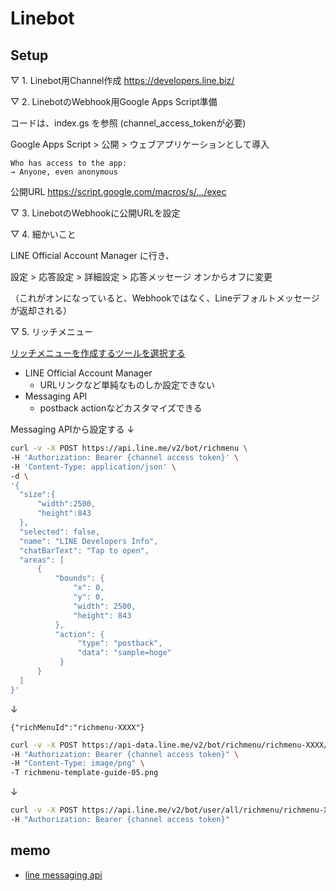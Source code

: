 # Linebot

## Setup

▽ 1. Linebot用Channel作成
https://developers.line.biz/

▽ 2. LinebotのWebhook用Google Apps Script準備

コードは、index.gs を参照 (channel_access_tokenが必要)

Google Apps Script > 公開 > ウェブアプリケーションとして導入

```
Who has access to the app:
→ Anyone, even anonymous 
```

公開URL
https://script.google.com/macros/s/.../exec

▽ 3. LinebotのWebhookに公開URLを設定

▽ 4. 細かいこと

LINE Official Account Manager に行き、

設定 > 応答設定 > 詳細設定 > 応答メッセージ
オンからオフに変更

（これがオンになっていると、Webhookではなく、Lineデフォルトメッセージが返却される）

▽ 5. リッチメニュー

[リッチメニューを作成するツールを選択する](https://developers.line.biz/ja/docs/messaging-api/using-rich-menus/#%E3%81%AF%E3%81%98%E3%82%81%E3%81%AB)

* LINE Official Account Manager
  * URLリンクなど単純なものしか設定できない
* Messaging API
  * postback actionなどカスタマイズできる

Messaging APIから設定する ↓
```bash
curl -v -X POST https://api.line.me/v2/bot/richmenu \
-H 'Authorization: Bearer {channel access token}' \
-H 'Content-Type: application/json' \
-d \
'{
  "size":{
      "width":2500,
      "height":843
  },
  "selected": false,
  "name": "LINE Developers Info",
  "chatBarText": "Tap to open",
  "areas": [
      {
          "bounds": {
              "x": 0,
              "y": 0,
              "width": 2500,
              "height": 843
          },
          "action": {
               "type": "postback",
               "data": "sample=hoge"
           }
      }
  ]
}'
```
↓
```
{"richMenuId":"richmenu-XXXX"}
```

```bash
curl -v -X POST https://api-data.line.me/v2/bot/richmenu/richmenu-XXXX/content \
-H "Authorization: Bearer {channel access token}" \
-H "Content-Type: image/png" \
-T richmenu-template-guide-05.png
```
↓
```bash
curl -v -X POST https://api.line.me/v2/bot/user/all/richmenu/richmenu-XXXX \
-H "Authorization: Bearer {channel access token}"
```

## memo

* [line messaging api](https://developers.line.biz/ja/reference/messaging-api/)
